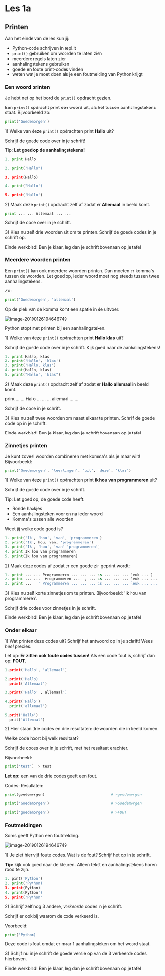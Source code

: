 # Les 1a

## Printen

Aan het einde van de les kun jij:

* Python-code schrijven in repl.it
* `print()` gebruiken om woorden te laten zien
* meerdere regels laten zien
* aanhalingstekens gebruiken 
* goede en foute print-codes vinden
* weten wat je moet doen als je een foutmelding van Python krijgt

### Een woord printen

Je hebt net op het bord de `print()` opdracht gezien.

Een `print()` opdracht print een woord uit, als het tussen aanhalingstekens staat. Bijvoorbeeld zo:

```python
print('Goedemorgen')
```

1\) Welke van deze `print()` opdrachten print **Hallo** uit?

Schrijf de goede code over in je schrift!

Tip: **Let goed op de aanhalingstekens!**

```python
1. print Hallo

2. print('Hallo")

3. print(Hallo)

4. print("Hallo')

5. print('Hallo')
```

2\) Maak deze `print()` opdracht zelf af zodat er **Allemaal** in beeld komt.

```python
print ... ... Allemaal ... ...
```

Schrijf de code over in je schrift.

3\) Kies nu zelf drie woorden uit om te printen. Schrijf de goede codes in je schrift op.

Einde werkblad! Ben je klaar, leg dan je schrift bovenaan op je tafel

### Meerdere woorden printen

Een `print()` kan ook meerdere woorden printen. Dan moeten er komma's tussen de woorden. Let goed op, ieder woord moet nog steeds tussen twee aanhalingstekens.

Zo:

```python
print('Goedemorgen', 'allemaal')
```

Op de plek van de komma komt een spatie in de uitvoer.

![image-20190126194646749](../../.gitbook/assets/image-20190126194716104.png)

Python stopt met printen bij een aanhalingsteken.

1\) Welke van deze `print()` opdrachten print **Hallo klas** uit?

Schrijf de goede code over in je schrift. Kijk goed naar de aanhalingstekens!

```python
1. print Hallo, klas
2. print('Hallo', 'klas')
3. print('Hallo, klas')
4. print(Hallo, klas)
5. print("Hallo', 'klas")
```

2\) Maak deze `print()` opdracht zelf af zodat er **Hallo allemaal** in beeld komt.

print ... ... Hallo ... ... ... allemaal ... ...

Schrijf de code in je schrift.

3\) Kies nu zelf twee woorden om naast elkaar te printen. Schrijf de goede code op in je schrift.

Einde werkblad! Ben je klaar, leg dan je schrift bovenaan op je tafel

### Zinnetjes printen

Je kunt zoveel woorden combineren met komma's als je maar wilt! Bijvoorbeeld:

```python
print('Goedemorgen', 'leerlingen', 'uit', 'deze', 'klas')
```

1\) Welke van deze `print()` opdrachten print **ik hou van programmeren** uit?

Schrijf de goede code over in je schrift.

Tip: Let goed op, de goede code heeft:

* Ronde haakjes
* Een aanhalingsteken voor en na ieder woord
* Komma's tussen alle woorden

Weet jij welke code goed is?

```python
1. print('Ik', 'hou', 'van', 'programmeren')
2. print('Ik', hou, van, 'programmeren')
3. print('Ik', 'hou', 'van' 'programmeren')
4. print Ik hou van programmeren
5. print(Ik hou van programmeren)
```

2\) Maak deze codes af zodat er een goede zin geprint wordt:

```python
1. print ... ... Programmeren ... ... ... is ... ... ... leuk ... )
2. print ... ...  Programmeren ...  , ... is ... ... ... leuk ... ...
3. print ...   ' Programmeren ... ... ... is ... ... ... leuk ... ...
```

3\) Kies nu zelf korte zinnetjes om te printen. Bijvoorbeeld: 'Ik hou van programmeren'.

Schrijf drie codes voor zinnetjes in je schrift.

Einde werkblad! Ben je klaar, leg dan je schrift bovenaan op je tafel

### Onder elkaar

1\) Wat printen deze codes uit? Schrijf het antwoord op in je schrift! Wees _heel_ precies.

Let op: **Er zitten ook foute codes tussen!** Als een code fout is, schrijf dan op: **FOUT.**

```python
1.print('Hallo', 'allemaal')
```

```python
2.print('Hallo)
  print('Allemaal')
```

```python
3.print('Hallo' , allemaal')
```

```python
4.print('Hallo')
  print('allemaal')
```

```python
5.prit('Hallo')
  prit('Allemaal')
```

2\) Hier staan drie codes en drie resultaten: de woorden die in beeld komen.

Welke code hoort bij welk resultaat?

Schrijf de codes over in je schrift, met het resultaat erachter.

Bijvoorbeeld:

```python
print('test')  > test
```

**Let op:** een van de drie codes geeft een fout.

Codes: Resultaten:

```python
print(goedemorgen)                              # >goedemorgen
```

```python
print('Goedemorgen')                            # >Goedemorgen
```

```python
print('goedemorgen')                            # >FOUT
```
<div style="page-break-after: always;"></div>

### Foutmeldingen

Soms geeft Python een foutmelding.

![image-20190126194646749](../../.gitbook/assets/image-20190126194646749.png)

1\) Je ziet hier vijf foute codes. Wat is de fout? Schrijf het op in je schrift.

**Tip:** kijk ook goed naar de kleuren. Alleen tekst en aanhalingstekens horen rood te zijn.

```python
1. pint('Python')
2. print('Python)
3. print(Python)
4. print(Python')
5. print('Python'
```

2\) Schrijf zelf nog 3 andere, _verkeerde_ codes in je schrift.

Schrijf er ook bij waarom de code verkeerd is.

Voorbeeld:

```python
print('Python)
```

Deze code is fout omdat er maar 1 aanhalingsteken om het woord staat.

3\) Schijf nu in je schrift de goede versie op van de 3 verkeerde codes hierboven.

Einde werkblad! Ben je klaar, leg dan je schrift bovenaan op je tafel
